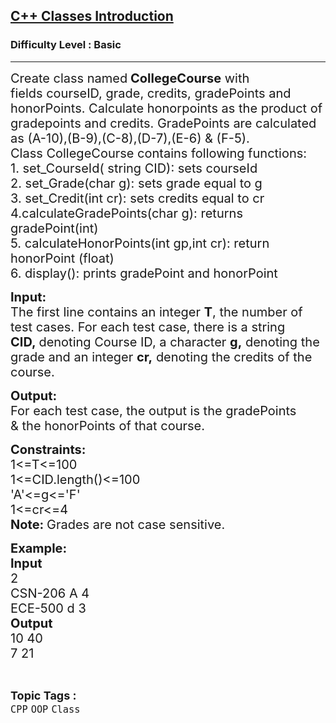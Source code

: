 <h2><a href="https://www.geeksforgeeks.org/problems/c-classes-introduction/1?page=2&difficulty=Basic&status=unsolved&sortBy=accuracy">C++ Classes Introduction</a></h2><h3>Difficulty Level : Basic</h3><hr><div class="problems_problem_content__Xm_eO"><p><span style="font-size: 20px;">Create class named<strong> CollegeCourse</strong> with fields&nbsp;courseID, grade, credits, gradePoints and honorPoints. Calculate honorpoints as the product of gradepoints and credits. GradePoints are calculated as (A-10),(B-9),(C-8),(D-7),(E-6) &amp; (F-5).<br>Class CollegeCourse contains&nbsp;following functions:<br>1. set_CourseId( string CID): sets courseId<br>2.&nbsp;set_Grade(char g): sets grade equal to g<br>3.&nbsp;set_Credit(int cr): sets credits equal to cr&nbsp;<br>4.calculateGradePoints(char g): returns gradePoint(int)<br>5. calculateHonorPoints(int gp,int cr): return honorPoint&nbsp;(float)<br>6. display(): prints gradePoint and honorPoint</span></p>
<p><span style="font-size: 20px;"><strong>Input:</strong><br>The first line contains an integer <strong>T</strong>, the number of test cases. For each test case, there is a string <strong>CID,&nbsp;</strong>denoting Course&nbsp;ID, a character <strong>g,</strong>&nbsp;denoting the grade and an integer <strong>cr,</strong> denoting the credits of the course.</span></p>
<p><span style="font-size: 20px;"><strong>Output:</strong><br>For each test case, the output is the gradePoints &amp;&nbsp;the honorPoints of that course.</span></p>
<p><span style="font-size: 20px;"><strong>Constraints:</strong><br>1&lt;=T&lt;=100<br>1&lt;=CID.length()&lt;=100<br>'A'&lt;=g&lt;='F'<br>1&lt;=cr&lt;=4<br><strong>Note:&nbsp;</strong>Grades are not case sensitive.</span></p>
<p><span style="font-size: 20px;"><strong>Example:<br>Input</strong><br>2<br>CSN-206 A 4<br>ECE-500 d 3<br><strong>Output</strong><br>10 40<br>7 21</span></p></div><br><p><span style=font-size:18px><strong>Topic Tags : </strong><br><code>CPP</code>&nbsp;<code>OOP</code>&nbsp;<code>Class</code>&nbsp;
